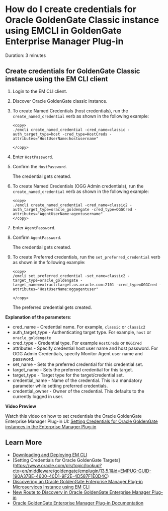 # How do I create credentials for Oracle GoldenGate Classic instance using EMCLI in  GoldenGate Enterprise Manager Plug-in
Duration: 3 minutes

## Create credentials for GoldenGate Classic instance using the EM CLI client

1. Login to the EM CLI client.
2. Discover Oracle GoldenGate classic instance.
3. To create Named Credentials (host credentials), run the `create_named_credential` verb as shown in the following example:

    ```
    <copy>
    ./emcli create_named_credential -cred_name=classic -auth_target_type=host -cred_type=HostCreds -attributes="HostUserName:hostusername"

    </copy>
    ```  
4. Enter `HostPassword`.
5. Confirm the `HostPassword`.

    The credential gets created.
6. To create Named Credentials (OGG Admin credentials), run the `create_named_credential` verb as shown in the following example:

    ```  
    <copy>
    ./emcli create_named_credential -cred_name=classic2 -auth_target_type=oracle_goldengate -cred_type=OGGCred -attributes="AgentUserName:agentusername"
    </copy>
    ```   
7. Enter `AgentPassword`.
8. Confirm `AgentPassword`.

    The credential gets created.
9. To create Preferred credentials, run the `set_preferred_credential` verb as shown in the following example:

    ```
    <copy>
    /emcli set_preferred_credential -set_name=classic2 -target_type=oracle_goldengate -target_name=extract:target.us.oracle.com:2101 -cred_type=OGGCred -attributes="HostUserName:oggagentuser"

    </copy>
    ```
    The preferred credential gets created.

**Explanation of the parameters**:

* cred_name - Credential name. For example, `classic` or `classic2`
* auth\_target\_type - Authenticating target type. For example, `host` or `oracle_goldengate`
* cred_type - Credential type. For example `HostCreds` or `OGGCred`
* attributes - Specify credential host user name and host password. For OGG Admin Credentials, specify Monitor Agent user name and password.
* set_name - Sets the preferred credential for this credential set.
* target_name - Sets the preferred credential for this target.
* target_type - Target type for the target/credential set.
* credential_name - Name of the credential. This is a mandatory parameter while setting preferred credentials.
* credential_owner - Owner of the credential. This defaults to the currently logged in user.

**Video Preview**

Watch this video on how to set credentials the Oracle GoldenGate Enterprise Manager Plug-in UI: [Setting Credentials for Oracle GoldenGate instances in the Enterprise Manager Plug-in](youtube:zFaX348_LiA)

## Learn More

* [Downloading and Deploying EM CLI ](https://docs.oracle.com/en/enterprise-manager/cloud-control/enterprise-manager-cloud-control/13.4/emcli/downloading-and-deploying-em-cli.html#GUID-5DD77C55-387D-43C3-9DC2-2245569A6AFF)
* [Setting Credentials for Oracle GoldenGate Targets] (https://www.oracle.com/pls/topic/lookup?ctx=en/middleware/goldengate/emplugin/13.5.1&id=EMPUG-GUID-190A37BE-4600-40D1-9F2E-4D587F1E0D4C)
* [Discovering an Oracle GoldenGate Enterprise Manager Plug-in Microservices Instance using EM CLI](https://docs.oracle.com/en/middleware/goldengate/emplugin/13.5.1/empug/discovering-oracle-goldengate-targets-ma-instance-emcli.html#GUID-57AA8120-69C2-4818-9021-91E5F8BFFB7C)
* [New Route to Discovery in Oracle GoldenGate Enterprise Manager Plug-in](https://blogs.oracle.com/dataintegration/post/new-route-to-discovery-in-oracle-goldengate-enterprise-manager-plug-in-134200)
* [Oracle GoldenGate Enterprise Manager Plug-in Documentation](https://docs.oracle.com/en/middleware/goldengate/emplugin/index.html)
